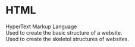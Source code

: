 # HTML
HyperText Markup Language<br />
Used to create the basic structure of a website.<br />
Used to create the skeletol structures of websites.


